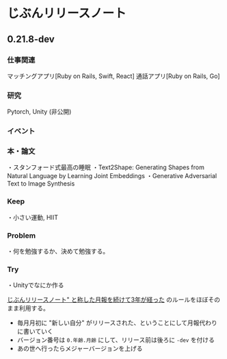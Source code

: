 # じぶんリリースノート

## 0.21.8-dev

### 仕事関連

マッチングアプリ[Ruby on Rails, Swift, React]
通話アプリ[Ruby on Rails, Go]

### 研究
Pytorch, Unity (非公開)

### イベント

### 本・論文
・スタンフォード式最高の睡眠
・Text2Shape: Generating Shapes from Natural
Language by Learning Joint Embeddings
・Generative Adversarial Text to Image Synthesis

### Keep

・小さい運動, HIIT

### Problem

・何を勉強するか、決めて勉強する。

### Try

・Unityでなにか作る

[じぶんリリースノート" と称した月報を続けて3年が経った](https://blog.a-know.me/entry/2019/02/02/214612) のルールをほぼそのまま利用する。

- 毎月月初に "新しい自分" がリリースされた、ということにして月報代わりに書いていく
- バージョン番号は `0.年齢.月齢` にして、リリース前は後ろに `-dev` を付ける
- あの世へ行ったらメジャーバージョンを上げる
